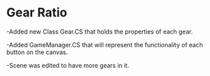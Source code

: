 # Gear Ratio

-Added new Class Gear.CS that holds the properties of each gear.

-Added GameManager.CS that will represent the functionality of each button on the canvas.

-Scene was edited to have more gears in it.
